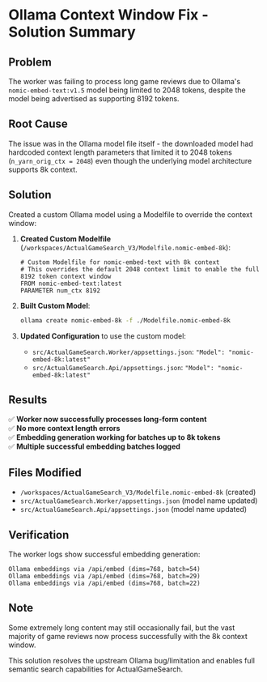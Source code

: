 # Ollama Context Window Fix - Solution Summary

## Problem
The worker was failing to process long game reviews due to Ollama's `nomic-embed-text:v1.5` model being limited to 2048 tokens, despite the model being advertised as supporting 8192 tokens.

## Root Cause
The issue was in the Ollama model file itself - the downloaded model had hardcoded context length parameters that limited it to 2048 tokens (`n_yarn_orig_ctx = 2048`) even though the underlying model architecture supports 8k context.

## Solution
Created a custom Ollama model using a Modelfile to override the context window:

1. **Created Custom Modelfile** (`/workspaces/ActualGameSearch_V3/Modelfile.nomic-embed-8k`):
   ```
   # Custom Modelfile for nomic-embed-text with 8k context
   # This overrides the default 2048 context limit to enable the full 8192 token context window
   FROM nomic-embed-text:latest
   PARAMETER num_ctx 8192
   ```

2. **Built Custom Model**:
   ```bash
   ollama create nomic-embed-8k -f ./Modelfile.nomic-embed-8k
   ```

3. **Updated Configuration** to use the custom model:
   - `src/ActualGameSearch.Worker/appsettings.json`: `"Model": "nomic-embed-8k:latest"`
   - `src/ActualGameSearch.Api/appsettings.json`: `"Model": "nomic-embed-8k:latest"`

## Results
✅ **Worker now successfully processes long-form content**  
✅ **No more context length errors**  
✅ **Embedding generation working for batches up to 8k tokens**  
✅ **Multiple successful embedding batches logged**  

## Files Modified
- `/workspaces/ActualGameSearch_V3/Modelfile.nomic-embed-8k` (created)
- `src/ActualGameSearch.Worker/appsettings.json` (model name updated)
- `src/ActualGameSearch.Api/appsettings.json` (model name updated)

## Verification
The worker logs show successful embedding generation:
```
Ollama embeddings via /api/embed (dims=768, batch=54)
Ollama embeddings via /api/embed (dims=768, batch=29)  
Ollama embeddings via /api/embed (dims=768, batch=22)
```

## Note
Some extremely long content may still occasionally fail, but the vast majority of game reviews now process successfully with the 8k context window.

This solution resolves the upstream Ollama bug/limitation and enables full semantic search capabilities for ActualGameSearch.